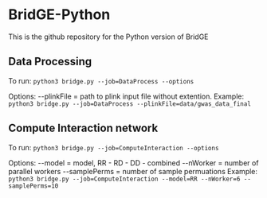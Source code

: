 # BridGE-Python

This is the github repository for the Python version of BridGE


## Data Processing
To run:
`python3 bridge.py --job=DataProcess --options`

Options:
--plinkFile = path to plink input file without extention. 
Example:
`python3 bridge.py --job=DataProcess --plinkFile=data/gwas_data_final`

## Compute Interaction network
To run:
`python3 bridge.py --job=ComputeInteraction --options`

Options:
--model = model, RR - RD - DD - combined
--nWorker = number of parallel workers
--samplePerms = number of sample permuations
Example:
`python3 bridge.py --job=ComputeInteraction --model=RR --nWorker=6 --samplePerms=10`
